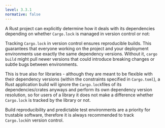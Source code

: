 ```yaml
---
level: 3.3.1
normative: false
---
```


A Rust project can explicitly determine how it deals with its dependencies depending on whether `Cargo.lock` is managed in version control or not:

Tracking `Cargo.lock` in version control ensures reproducible builds. This guarantees that everyone working on the project and your deployment environments use exactly the same dependency versions. Without it, `cargo build` might pull newer versions that could introduce breaking changes or subtle bugs between environments.

This is true also for libraries - although they are meant to be flexible with their dependency versions (within the constraints specified in `Cargo.toml`), a Rust application build will ignore the `Cargo.lock`files of its dependencies/crates anyways and perform its own dependency version resolution, so for users of a library it does not make a difference whether `Cargo.lock` is tracked by the library or not.

Build reproducibility and predictable test environments are a priority for trustable software, therefore it is always recommended to track `Cargo.lock`in version control.
